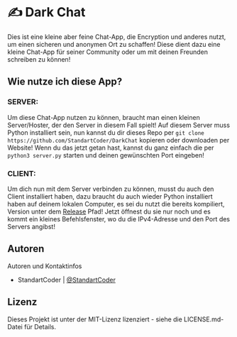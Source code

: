 # ✍️ Dark Chat

Dies ist eine kleine aber feine Chat-App, die Encryption und anderes nutzt, um einen sicheren und anonymen Ort zu schaffen! Diese dient dazu eine kleine Chat-App für seiner Community oder um mit deinen Freunden schreiben zu können!

## Wie nutze ich diese App?

### SERVER:
Um diese Chat-App nutzen zu können, braucht man einen kleinen Server/Hoster, der den Server in diesem Fall spielt! Auf diesem Server muss Python installiert sein, nun kannst du dir dieses Repo per `git clone https://github.com/StandartCoder/DarkChat` kopieren oder downloaden per Website! Wenn du das jetzt getan hast, kannst du ganz einfach die per `python3 server.py` starten und deinen gewünschten Port eingeben!

### CLIENT:
Um dich nun mit dem Server verbinden zu können, musst du auch den Client installiert haben, dazu braucht du auch wieder Python installiert haben auf deinem lokalen Computer, es sei du nutzt die bereits kompiliert, Version unter dem [Release](https://github.com/StandartCoder/DarkChat/releases) Pfad! Jetzt öffnest du sie nur noch und es kommt ein kleines Befehlsfenster, wo du die IPv4-Adresse und den Port des Servers angibst!

## Autoren

Autoren und Kontaktinfos

- StandartCoder | [@StandartCoder](https://github.com/StandartCoder)

## Lizenz

Dieses Projekt ist unter der MIT-Lizenz lizenziert - siehe die LICENSE.md-Datei für Details.


